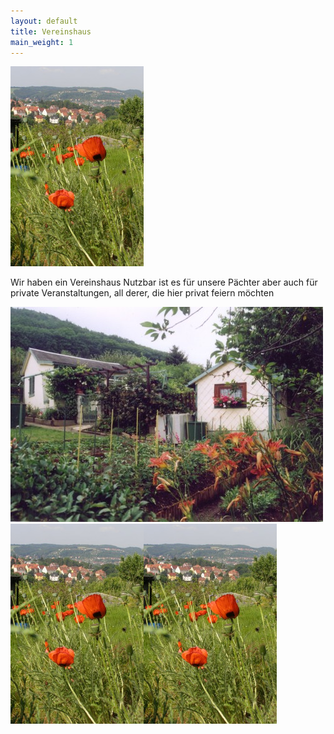 ```yaml
---
layout: default
title: Vereinshaus
main_weight: 1
---
```


![xx](assets/images/mohn.jpg)

Wir haben ein Vereinshaus Nutzbar ist es für unsere Pächter aber auch für private Veranstaltungen, all derer, die hier privat feiern möchten



<img style="float: none" src="assets/images/garten.jpg"><img style="float: none" src="assets/images/mohn.jpg"><img style="float: none" src="assets/images/mohn.jpg"> 